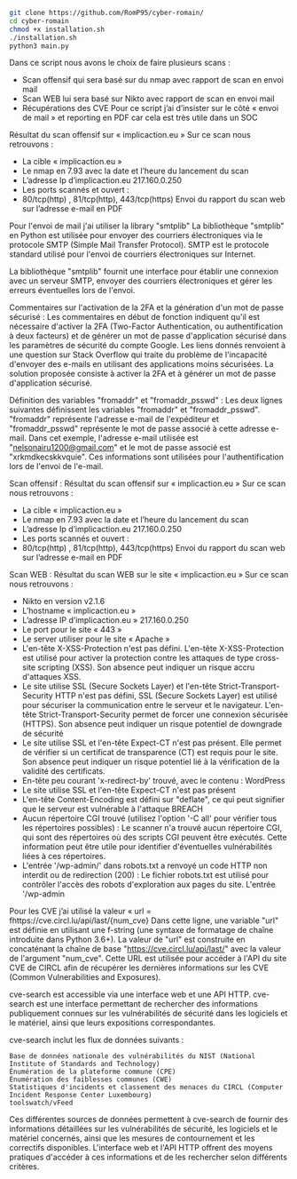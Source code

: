 
```bash
git clone https://github.com/RomP95/cyber-romain/
cd cyber-romain
chmod +x installation.sh
./installation.sh 
python3 main.py
```

Dans ce script nous avons le choix de faire plusieurs scans :
-	Scan offensif qui sera basé sur du nmap avec rapport de scan en envoi mail
-	Scan WEB lui sera basé sur Nikto avec rapport de scan en envoi mail
-	Récupérations des CVE
Pour ce script j’ai d’insister sur le côté « envoi de mail » et reporting en PDF car cela est très utile dans un SOC



Résultat du scan offensif sur « implicaction.eu »
Sur ce scan nous retrouvons :
-	La cible « implicaction.eu »
-	Le nmap en 7.93 avec la date et l’heure du lancement du scan
-	L’adresse Ip d’implicaction.eu 217.160.0.250
-	Les ports scannés et ouvert :
-	80/tcp(http) , 81/tcp(http), 443/tcp(https)
Envoi du rapport du scan web sur l’adresse e-mail en PDF

Pour l'envoi de mail j'ai utiliser la library "smtplib"
La bibliothèque "smtplib" en Python est utilisée pour envoyer des courriers électroniques via le protocole SMTP (Simple Mail Transfer Protocol). SMTP est le protocole standard utilisé pour l'envoi de courriers électroniques sur Internet.

La bibliothèque "smtplib" fournit une interface pour établir une connexion avec un serveur SMTP, envoyer des courriers électroniques et gérer les erreurs éventuelles lors de l'envoi.


Commentaires sur l'activation de la 2FA et la génération d'un mot de passe sécurisé : Les commentaires en début de fonction indiquent qu'il est nécessaire d'activer la 2FA (Two-Factor Authentication, ou authentification à deux facteurs) et de générer un mot de passe d'application sécurisé dans les paramètres de sécurité du compte Google. Les liens donnés renvoient à une question sur Stack Overflow qui traite du problème de l'incapacité d'envoyer des e-mails en utilisant des applications moins sécurisées. La solution proposée consiste à activer la 2FA et à générer un mot de passe d'application sécurisé.


Définition des variables "fromaddr" et "fromaddr_psswd" : Les deux lignes suivantes définissent les variables "fromaddr" et "fromaddr_psswd". "fromaddr" représente l'adresse e-mail de l'expéditeur et "fromaddr_psswd" représente le mot de passe associé à cette adresse e-mail. Dans cet exemple, l'adresse e-mail utilisée est "nelsonairu1200@gmail.com" et le mot de passe associé est "xrkmdkecskkvquie". Ces informations sont utilisées pour l'authentification lors de l'envoi de l'e-mail.


Scan offensif :
Résultat du scan offensif sur « implicaction.eu »
Sur ce scan nous retrouvons :
-	La cible « implicaction.eu »
-	Le nmap en 7.93 avec la date et l’heure du lancement du scan
-	L’adresse Ip d’implicaction.eu 217.160.0.250
-	Les ports scannés et ouvert :
-	80/tcp(http) , 81/tcp(http), 443/tcp(https)
Envoi du rapport du scan web sur l’adresse e-mail en PDF


Scan WEB :
Résultat du scan WEB sur le site « implicaction.eu »
Sur ce scan nous retrouvons :
-	Nikto en version v2.1.6
-	L’hostname « implicaction.eu »
-	L’adresse IP d’implicaction.eu » 217.160.0.250
-	Le port pour le site « 443 »
-	Le server utiliser pour le site « Apache »
-	L'en-tête X-XSS-Protection n'est pas défini. L'en-tête X-XSS-Protection est utilisé pour activer la protection contre les attaques de type cross-site scripting (XSS). Son absence peut indiquer un risque accru d'attaques XSS.
-	Le site utilise SSL (Secure Sockets Layer) et l'en-tête Strict-Transport-Security HTTP n'est pas défini, SSL (Secure Sockets Layer) est utilisé pour sécuriser la communication entre le serveur et le navigateur. L'en-tête Strict-Transport-Security permet de forcer une connexion sécurisée (HTTPS). Son absence peut indiquer un risque potentiel de downgrade de sécurité
-	Le site utilise SSL et l'en-tête Expect-CT n'est pas présent. Elle permet de vérifier si un certificat de transparence (CT) est requis pour le site. Son absence peut indiquer un risque potentiel lié à la vérification de la validité des certificats.
-	En-tête peu courant 'x-redirect-by' trouvé, avec le contenu : WordPress
-	Le site utilise SSL et l'en-tête Expect-CT n'est pas présent
-	L'en-tête Content-Encoding est défini sur "deflate", ce qui peut signifier que le serveur est vulnérable à l'attaque BREACH
-	Aucun répertoire CGI trouvé (utilisez l'option '-C all' pour vérifier tous les répertoires possibles) : Le scanner n'a trouvé aucun répertoire CGI, qui sont des répertoires où des scripts CGI peuvent être exécutés. Cette information peut être utile pour identifier d'éventuelles vulnérabilités liées à ces répertoires.
-	L'entrée '/wp-admin/' dans robots.txt a renvoyé un code HTTP non interdit ou de redirection (200) : Le fichier robots.txt est utilisé pour contrôler l'accès des robots d'exploration aux pages du site. L'entrée '/wp-admin




Pour les CVE j’ai utilisé la valeur « url = fhttps://cve.circl.lu/api/last/{num_cve}
Dans cette ligne, une variable "url" est définie en utilisant une f-string (une syntaxe de formatage de chaîne introduite dans Python 3.6+). La valeur de "url" est construite en concaténant la chaîne de base "https://cve.circl.lu/api/last/" avec la valeur de l'argument "num_cve". Cette URL est utilisée pour accéder à l'API du site CVE de CIRCL afin de récupérer les dernières informations sur les CVE (Common Vulnerabilities and Exposures).

cve-search est accessible via une interface web et une API HTTP. cve-search est une interface permettant de rechercher des informations publiquement connues sur les vulnérabilités de sécurité dans les logiciels et le matériel, ainsi que leurs expositions correspondantes.

cve-search inclut les flux de données suivants :

    Base de données nationale des vulnérabilités du NIST (National Institute of Standards and Technology)
    Énumération de la plateforme commune (CPE)
    Énumération des faiblesses communes (CWE)
    Statistiques d'incidents et classement des menaces du CIRCL (Computer Incident Response Center Luxembourg)
    toolswatch/vFeed

Ces différentes sources de données permettent à cve-search de fournir des informations détaillées sur les vulnérabilités de sécurité, les logiciels et le matériel concernés, ainsi que les mesures de contournement et les correctifs disponibles. L'interface web et l'API HTTP offrent des moyens pratiques d'accéder à ces informations et de les rechercher selon différents critères.



